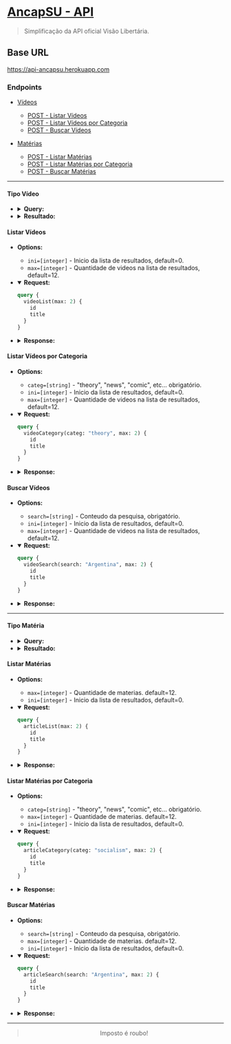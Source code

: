# **[AncapSU - API](https://api-ancapsu.herokuapp.com)**

> Simplificação da API oficial Visão Libertária.

## **Base URL**

https://api-ancapsu.herokuapp.com

### **Endpoints**

- [Vídeos](#tipo-vídeo)

  - [POST - Listar Vídeos](#listar-vídeos)
  - [POST - Listar Vídeos por Categoria](#listar-vídeos-por-categoria)
  - [POST - Buscar Vídeos](#buscar-vídeos)

- [Matérias](#tipo-matéria)

  - [POST - Listar Matérias](#listar-matérias)
  - [POST - Listar Matérias por Categoria](#listar-matérias-por-categoria)
  - [POST - Buscar Matérias](#buscar-matérias)

---

#### **Tipo Vídeo**

- <details>
    <summary><b>Query:</b></summary>

  ```graphql
  {
    id
    title
    image
    youtubeLink
    bitchuteLink
    description
    category {
      name
      label
    }
    authors {
      suggested {
        id
        name
      }
      authored {
        id
        name
      }
      revised {
        id
        name
      }
      narrated {
        id
        name
      }
      produced {
        id
        name
      }
      date
      status
    }
    status
  }
  ```

  </details>

- <details>
    <summary><b>Resultado:</b></summary>

  ```json
  {
    "id": "67298de2-e483-45d5-8012-699f2a70c350",
    "title": "Facebook bane grupo de extrema-direita que defende fim do governo",
    "image": "https://www.visaolibertaria.com/api/video/image?id=67298de2-e483-45d5-8012-699f2a70c350",
    "youtubeLink": "https://youtu.be/EZvqS4_Stj0",
    "bitchuteLink": "",
    "description": "",
    "category": {
      "name": "video",
      "label": "Vídeo"
    },
    "authors": {
      "suggested": {
        "id": "",
        "name": ""
      },
      "authored": {
        "id": "",
        "name": "N/D"
      },
      "revised": {
        "id": "",
        "name": ""
      },
      "narrated": {
        "id": "",
        "name": ""
      },
      "produced": {
        "id": "",
        "name": ""
      },
      "date": "02/07/2020",
      "status": ""
    },
    "status": "Publicado"
  }
  ```

  </details>

#### **Listar Vídeos**

- **Options:**

  - `ini=[integer]` - Inicio da lista de resultados, default=0.
  - `max=[integer]` - Quantidade de videos na lista de resultados, default=12.

- <details open>
    <summary><b>Request:</b></summary>

  ```graphql
  query {
    videoList(max: 2) {
      id
      title
    }
  }
  ```

  </details>

- <details>
    <summary><b>Response:</b></summary>

  ```json
  {
    "data": {
      "videoList": [
        {
          "id": "38b81295-7a54-4b1e-9d09-d4cec0132017",
          "title": "Pele em risco e porque políticos criam regras absurdas"
        },
        {
          "id": "338d345d-e84d-4140-acc9-06d09b467aaa",
          "title": "Por que a maioria dos estudos científicos está errada?"
        }
      ]
    }
  }
  ```

  </details>

#### **Listar Vídeos por Categoria**

- **Options:**

  - `categ=[string]` - "theory", "news", "comic", etc... obrigatório.
  - `ini=[integer]` - Inicio da lista de resultados, default=0.
  - `max=[integer]` - Quantidade de videos na lista de resultados, default=12.

- <details open>
    <summary><b>Request:</b></summary>

  ```graphql
  query {
    videoCategory(categ: "theory", max: 2) {
      id
      title
    }
  }
  ```

  </details>

- <details>
    <summary><b>Response:</b></summary>

  ```json
  {
    "data": {
      "videoCategory": [
        {
          "id": "38b81295-7a54-4b1e-9d09-d4cec0132017",
          "title": "Pele em risco e porque políticos criam regras absurdas"
        },
        {
          "id": "338d345d-e84d-4140-acc9-06d09b467aaa",
          "title": "Por que a maioria dos estudos científicos está errada?"
        }
      ]
    }
  }
  ```

</details>

#### **Buscar Vídeos**

- **Options:**

  - `search=[string]` - Conteudo da pesquisa, obrigatório.
  - `ini=[integer]` - Inicio da lista de resultados, default=0.
  - `max=[integer]` - Quantidade de videos na lista de resultados, default=12.

- <details open>
    <summary><b>Request:</b></summary>

  ```graphql
  query {
    videoSearch(search: "Argentina", max: 2) {
      id
      title
    }
  }
  ```

  </details>

- <details>
    <summary><b>Response:</b></summary>

  ```json
  {
    "data": {
      "videoSearch": []
    }
  }
  ```

</details>

---

#### **Tipo Matéria**

- <details>
    <summary><b>Query:</b></summary>

  ```graphql
  {
    id
    title
    image
    description
    category {
      name
      label
    }
    authors {
      suggested {
        id
        name
      }
      authored {
        id
        name
      }
      revised {
        id
        name
      }
      narrated {
        id
        name
      }
      produced {
        id
        name
      }
      date
      status
    }
    status
  }
  ```

  </details>

- <details>
    <summary><b>Resultado:</b></summary>

  ```json
  {
    "id": "8b7c1aee-3320-41ea-86d3-835d6f76f34c",
    "title": "(Mais uma) Jornalista que denunciou o epicentro do vírus do PCC é presa",
    "image": "https://www.visaolibertaria.com/api/article/image?id=8b7c1aee-3320-41ea-86d3-835d6f76f34c",
    "description": "Não é nada novo para o mundo que a China é um ambiente hostil para a imprensa, competindo com outros países como Eritreia, Turcomenistão e Coreia do Norte pelo título de ambiente mais repressivo para a imprensa. O histórico chinês de ataque a jornalistas, sobretudo desde os protestos em favor de Hon",
    "category": [
      {
        "name": "article",
        "label": "Artigo"
      },
      {
        "name": "socialism",
        "label": "Socialismo"
      },
      {
        "name": "info",
        "label": "Informação"
      },
      {
        "name": "health",
        "label": "Saúde"
      },
      {
        "name": "persona",
        "label": "Personalidades famosas"
      },
      {
        "name": "political",
        "label": "Políticos"
      },
      {
        "name": "deepstate",
        "label": "Estado profundo"
      },
      {
        "name": "expression",
        "label": "Liberdade de expressão"
      },
      {
        "name": "abroad",
        "label": "Exterior"
      }
    ],
    "authors": {
      "suggested": {
        "id": "32cfebea-2c67-4a25-9564-eacc97291749",
        "name": "Eder Senna"
      },
      "authored": {
        "id": "a44cac32-917b-481b-a9b3-87d74dfef93b",
        "name": "Zankel"
      },
      "revised": {
        "id": "37ca34c7-48fb-44c2-868f-b8a276f88957",
        "name": "JJ liber"
      },
      "narrated": {
        "id": "563554eb-43b5-4c0e-8f29-9e5b7cd22645",
        "name": "salander"
      },
      "produced": {
        "id": "23b0f439-72a2-4ea1-8f2f-f31e44d8fc2e",
        "name": "Peter Turguniev"
      },
      "date": "03/07/2020",
      "status": "Publicado"
    },
    "status": "Publicado"
  }
  ```

  </details>

#### **Listar Matérias**

- **Options:**

  - `max=[integer]` - Quantidade de materias. default=12.
  - `ini=[integer]` - Inicio da lista de resultados, default=0.

- <details open>
    <summary><b>Request:</b></summary>

  ```graphql
  query {
    articleList(max: 2) {
      id
      title
    }
  }
  ```

  </details>

- <details>
    <summary><b>Response:</b></summary>

  ```json
  {
    "data": {
      "articleList": [
        {
          "id": "56eb8f08-5330-4013-ac03-542ea03a08c5",
          "title": "Como governos abalam a economia mundial"
        },
        {
          "id": "4c7f2107-a32d-4664-a5ea-232c2eda698c",
          "title": "Influencer contra direitos trabalhistas teve que se retratar"
        }
      ]
    }
  }
  ```

  </details>

#### **Listar Matérias por Categoria**

- **Options:**

  - `categ=[string]` - "theory", "news", "comic", etc... obrigatório.
  - `max=[integer]` - Quantidade de materias. default=12.
  - `ini=[integer]` - Inicio da lista de resultados, default=0.

- <details open>
    <summary><b>Request:</b></summary>

  ```graphql
  query {
    articleCategory(categ: "socialism", max: 2) {
      id
      title
    }
  }
  ```

  </details>

- <details>
    <summary><b>Response:</b></summary>

  ```json
  {
    "data": {
      "articleCategory": [
        {
          "id": "56eb8f08-5330-4013-ac03-542ea03a08c5",
          "title": "Como governos abalam a economia mundial"
        },
        {
          "id": "8b7c1aee-3320-41ea-86d3-835d6f76f34c",
          "title": "(Mais uma) Jornalista que denunciou o epicentro do vírus do PCC é presa"
        }
      ]
    }
  }
  ```

  </details>

#### **Buscar Matérias**

- **Options:**

  - `search=[string]` - Conteudo da pesquisa, obrigatório.
  - `max=[integer]` - Quantidade de materias. default=12.
  - `ini=[integer]` - Inicio da lista de resultados, default=0.

- <details open>
    <summary><b>Request:</b></summary>

  ```graphql
  query {
    articleSearch(search: "Argentina", max: 2) {
      id
      title
    }
  }
  ```

  </details>

- <details>
    <summary><b>Response:</b></summary>

  ```json
  {
    "data": {
      "articleSearch": [
        {
          "id": "56eb8f08-5330-4013-ac03-542ea03a08c5",
          "title": "Como governos abalam a economia mundial"
        },
        {
          "id": "e4e50d41-c21c-49a5-a642-de9067ff65f8",
          "title": "Na Argentina, multidões lutam pela liberdade"
        }
      ]
    }
  }
  ```

  </details>

---

<div align="center">

> Imposto é roubo!

</div>
